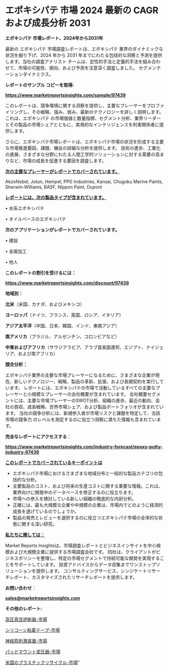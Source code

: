 # エポキシパテ 市場 2024 最新の CAGR および成長分析 2031

<strong>エポキシパテ 市場レポート、2024年から2031年</strong>

最新の エポキシパテ 市場調査レポートは、エポキシパテ 業界のダイナミックな状況を掘り下げ、2024 年から 2031 年までにわたる包括的な洞察と予測を提供します。当社の調査アナリスト チームは、定性的手法と定量的手法を組み合わせて、市場の可能性、傾向、および予測を注意深く調査しました。 セグメンテーションダイナミクス。



<strong>レポートのサンプル コピーを取得:</strong> <a href=https://www.marketreportsinsights.com/sample/97439>

<strong><u>https://www.marketreportsinsights.com/sample/97439</u></strong></a>

このレポートは、競争環境に関する洞察を提供し、主要なプレーヤーをプロファイリングし、その戦略、強み、弱み、最新のテクノロジーを詳しく説明します。 これは、エポキシパテ の市場価値と数量指標、セグメント分析、業界リーダーとその製品の市場シェアとともに、実用的なインテリジェンスを利害関係者に提供します。

さらに、エポキシパテ市場レポートは、エポキシパテ市場の状況を形成する主要な市場推進要因、課題、機会の詳細な分析を提供します。 技術の進歩、工業化の進展、さまざまな分野にわたる人間工学的ソリューションに対する需要の高まりなど、市場の成長を促進する要因を調査します。



<strong><u>次の主要なプレーヤーがレポートでカバーされています。</u></strong>

AkzoNobel, Jotun, Hempel, PPG Industries, Kansai, Chugoku Marine Paints, Sherwin-Williams, BASF, Nippon Paint, Dupont



<strong><u><b>レポートには、次の製品タイプが含まれています。</b></u></strong>

• 水系エポキシパテ

• オイルベースのエポキシパテ



<strong><b>次のアプリケーションがレポートでカバーされています。</b></strong>

• 建設

• 金属加工

• 他人



<strong><b>このレポートの割引を受けるには：</b></strong><a href=https://www.marketreportsinsights.com/discount/97439>

<strong><u>https://www.marketreportsinsights.com/discount/97439</u></strong></a>



<strong>地域別：</strong>



<strong>北米</strong>（米国、カナダ、およびメキシコ）



<strong>ヨーロッパ</strong>（ドイツ、フランス、英国、ロシア、イタリア）



<strong>アジア太平洋</strong>（中国、日本、韓国、インド、東南アジア）



<strong>南アメリカ</strong>（ブラジル、アルゼンチン、コロンビアなど）



<strong>中東およびアフリカ</strong>（サウジアラビア、アラブ首長国連邦、エジプト、ナイジェリア、および南アフリカ）



<strong>競合分析：</strong>

エポキシパテ業界の主要な市場プレーヤーになるために、さまざまな企業が現在、新しいテクノロジー、戦略、製品の革新、拡張、および長期契約を実行しています。 レポートには、エポキシパテの市場で活動しているすべての主要なプレーヤーと小規模なプレーヤーの会社概要が含まれています。 会社概要セグメントには、主要な市場プレーヤーのSWOT分析、組織の進歩、最近の動向、会社の買収、成長戦略、世界市場シェア、および製品ポートフォリオが含まれています。 当社の競争分析には、新規参入者が市場リスクと課題を特定して、当該市場の競争力 のレベルを測定するのに役立つ洞察に満ちた情報も含まれています。



<strong>完全なレポートにアクセスする</strong>：

<a href=https://www.marketreportsinsights.com/industry-forecast/epoxy-putty-industry-97439>

<strong><u>https://www.marketreportsinsights.com/industry-forecast/epoxy-putty-industry-97439</u></strong></a>



<strong><u><b>このレポートでカバーされているキーポイントは</b></u></strong>
<ul>
  <li>エポキシパテ市場におけるさまざまな地域分布と一般的な製品カテゴリの包括的な分析。</li>
  <li>主要製品のコスト、および将来の生産コストに関する重要な情報。これは、業界向けに開発中のデータベースを修正するのに役立ちます。</li>
  <li>市場への参入を検討している新しい組織の徹底的な内訳分析。</li>
  <li>正確には、最も大規模な企業や中規模の企業は、市場内でどのように経済的成長を遂げているのでしょうか。</li>
  <li>製品の発売とレビューを選択するのに役立つエポキシパテ市場の全体的な状態に関する深い研究。</li>
</ul>


<strong><u><b>私たちに関しては：</b></u></strong>

Market Reports Insightsは、市場調査レポートとビジネスインサイトを中小規模および大規模企業に提供する市場調査会社です。 同社は、クライアントがビジネスポリシーを整理し、特定の市場セグメントで持続可能な開発を実現することをサポートしています。 投資アドバイスからデータ収集までワンストップソリューションを提供します。 コンサルティングサービス、シンジケートリサーチレポート、カスタマイズされたリサーチレポートを提供します。



<strong><b>お問い合わせ</b></strong>：

<a href=mailto:sales@marketreportsinsights.com>

<strong><u>sales@marketreportsinsights.com</u></strong></a>



<strong>その他のレポート:</strong>

<a href=https://www.linkedin.com/pulse/高圧真空遮断器-市場-2023-推進要因と成長機会-2030-analytics-achievers-24-analysis-ilcjf/>高圧真空遮断器-市場</a>

<a href=https://www.linkedin.com/pulse/シリコーン粘着テープ-市場-2023-最新の-cagr-および成長分析-2030-pr-news-hub-zvzrf/>シリコーン粘着テープ-市場</a>

<a href=https://www.linkedin.com/pulse/神経筋刺激装置-市場-2023-年のダイナミクスとビジネストレンド-2030-zcomf/>神経筋刺激装置-市場</a>

<a href=https://www.linkedin.com/pulse/パッドマウント変圧器-市場-2023-競争分析と事業成長-2030-ipxtf/>パッドマウント変圧器-市場</a>

<a href=https://www.linkedin.com/pulse/米国のプラスチックリサイクル-市場-2023-総合分析と事業成長戦略-2030-pr-news-hub-y7f6f/>米国のプラスチックリサイクル-市場</a>"

